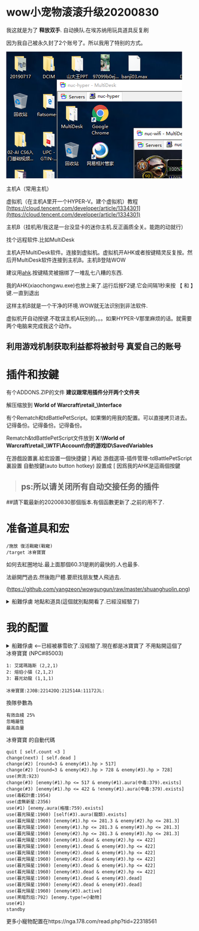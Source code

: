 # wow小宠物滚滚升级20200830


我这就是为了 **释放双手**. 自动换队.在埃苏纳用玩具道具反复刷

因为我自己被永久封了2个账号了。所以我用了特别的方式。

![独立环境](https://github.com/yangzeon/wowgungun/raw/master/20190809175239.png)

主机A（常用主机）

虚拟机（在主机A里开一个HYPER-V。建个虚拟机）教程 [https://cloud.tencent.com/developer/article/1334301](https://cloud.tencent.com/developer/article/1334301)

主机B（挂机用/我这是一台没显卡的迷你主机.反正画质全关。能跑的动就行）

找个远程软件.比如MultiDesk

主机A开MultiDesk软件。连接到虚拟机。虚拟机开AHK或者按键精灵反复按。然后开MultiDesk软件连接到主机B。主机B登陆WOW

建议用[ahk](https://www.autohotkey.com/).按键精灵被捆绑了一堆乱七八糟的东西.

我的AHK(xiaochongwu.exe)也放上来了.运行后按F2键.它会间隔1秒来按 【 和 】键.一直到退出

这样主机B就是一个干净的环境.WOW就无法识别到非法软件.

虚拟机开自动按键.不耽误主机A玩别的。。。如果HYPER-V那里麻烦的话。就需要两个电脑来完成我这个动作。


## 利用游戏机制获取利益都将被封号 **真爱自己的账号**


# 插件和按鍵

有个ADDONS.ZIP的文件 **建议跟常用插件分开两个文件夹**

解压缩放到 **World of Warcraft\retail_\Interface**

有个Rematch和tdBattlePetScript。如果懒的用我的配置。可以直接拷贝进去。记得备份。记得备份。记得备份。

Rematch&tdBattlePetScript文件放到 **X:\World of Warcraft\retail_\WTF\Account\你的游戏ID\SavedVariables**

在游戲設置裏.給宏設置一個快捷鍵 ] 再給 游戲選項-插件管理-tdBattlePetScript 裏設置 自動按鍵(auto button hotkey) 設置成 [ 
因爲我的AHK是這兩個按鍵

>  ## ps:所以请关闭所有自动交接任务的插件
##請下載最新的20200830那個版本.有個函數更新了.之前的用不了.

# 准备道具和宏

	/施放 復活戰寵(戰寵)
	/target 冰脊寶寶

如何去紅圈地址.最上面那個60.31是刷的最快的.人也最多.

法爺開門過去.然後跑尸體.要麽找朋友雙人飛過去.

(https://github.com/yangzeon/wowgungun/raw/master/shuanghuolin.png)
<details>
  <summary>船難俘虜  地點和道具(這個就別點開看了.已經沒經驗了)</summary>

任务道具的位置：阿苏纳(坐标49.4；45.3)

    /use 斯騰法索的寵物日誌
    /施放 復活戰寵(戰寵)
    /target 船難俘虜
    /script SelectGossipOption(1)
    /click tdBattlePetScriptAutoButton

# 太多了。懒的写了

教程请移步 [https://bbs.nga.cn/read.php?tid=15193943](https://bbs.nga.cn/read.php?tid=15193943)

下面的优化版

[http://nga.178.com/read.php?tid=16753294](http://nga.178.com/read.php?tid=16753294)

[http://nga.178.com/read.php?tid=17908680](http://nga.178.com/read.php?tid=17908680)

[http://nga.178.com/read.php?tid=17889097](http://nga.178.com/read.php?tid=17889097)

## 关于滚尾锚位置及不容易被打死的地点 我喜欢用里面倒数第7和倒数第9.因为达拉然跳下去就是了.[https://bbs.nga.cn/read.php?tid=17429619](https://bbs.nga.cn/read.php?tid=17429619)

![配置](https://github.com/yangzeon/wowgungun/raw/master/20190809180525.png)
</details>


# 我的配置

<details>
  <summary>船難俘虜   <--已經被暴雪砍了.沒經驗了.現在都是冰寶寶了 不用點開這個了</summary>
  

	船難俘虜0:305P:222415R:2125L7:212417I:
	船難俘虜1::11242CM:12242A8:212417I:
	船難俘虜2::11242CM:12242A8:212417I:
	船難俘虜3::11242CM:12242A8:212417I:
	船難俘虜4::21141A5:11272CK:12202KT:
	船難俘虜5::222415R:2125L7:12152FB:
	船難俘虜6::21141A5:11272CK:12202KT:
	船難俘虜7::11181FS:11171BB:21151C:
	船難俘虜8::21181FS:111A1BB:21151C:
	船難俘虜9::11172CK:21292L:111A1BB:

前面6个平均70秒。后面几个都是120秒的。努力凑宠物吧。

船難俘虜0

    change(#3) [enemy.aura(不死生物).exists]
    standby [enemy.aura(不死生物).exists]
    change(next) [self.dead]
    quit [self(#2).dead & enemy(#2).hp>1000]
    if [self(#1).active]
    change(#2) [round=3]
    use(#2)
    use(#3)
    endif
    if [self(#2).active]
    use(#3) [round=4]
    use(#2)
    endif
    if [self(#3).active]
    quit [self(#2).active]
    use(#3)
    use(#2)
    endif

船難俘虜123一样的

    change(#3) [enemy.aura(不死生物).exists]
    change(next) [self.dead]
    if [self(#1).active]
    use(#2)
    use(#1) [round=2]
    use(#3)
    change(#2)
    endif
    if [self(#2).active]
    use(#2) [self.round=1]
    use(#3) [enemy.hp<443]
    use(#1)
    endif
    if [self(#3).active]
    use(#3)
    use(#2)
    endif
    quit

船難俘虜4&6

	quit [round = 1 & self.hpp < 100]
	change(#2) [round = 3]
	change(#3) [enemy.aura(不死生物).exists]
	standby [self(#3).active & enemy.aura(不死生物).exists]
	ability(穩紮穩打) [enemy(#2).active]
	ability(地雷區)
	ability(格林奇的禮物)
	ability(超級充能) [enemy(#3).active]
	ability(離子砲:209)[self.aura(超級充能:207).exists]
	ability(#1)
	quit

船難俘虜5

    change(#3) [enemy.aura(不死生物).exists]
    standby [enemy.aura(不死生物).exists]
    change(next) [self.dead]
    quit [self(#2).dead & enemy(#2).hp>1000]
    if [self(#1).active]
    change(#2) [round=3]
    use(#2)
    use(#3)
    endif
    if [self(#2).active]
    use(#3) [round=4]
    use(#2)
    endif
    if [self(#3).active]
    quit [self(#2).active]
    use(#3)
    use(#2)
    endif

船難俘虜78

    quit [self(小鋼鐵之星).active &round=1] 
    quit [self(暹羅貓).active &round=1] 
    change(next) [self.dead] 
    if [self(#1).active ] 
    standby [round=2] 
    ability(黑爪) [ !enemy.aura(黑爪).exists ] 
    ability(群聚攻擊) [round=3] 
    ability(群聚攻擊) [round=7] 
    standby 
    endif 
    if [self(#2).active & enemy(#2).active] 
    ability(#2) 
    endif 
    if [self(#2).active & enemy(#3).active] 
    ability(#1) [enemy.round=1] 
    ability(#2) [enemy.speed.fast] 
    ability(#3) [self.aura(上緊發條).exists &enemy.round=2] 
    ability(#1) [enemy.round=3 & enemy.speed.slow & self.aura(超級充能).exists ] 
    ability(#3) [self.aura(上緊發條).exists &enemy.round=4] 
    ability(#1) [enemy.round=5] 
    standby 
    endif 
    ability(#1)

</details>
	冰脊寶寶 (NPC#85003)

	1: 艾諾瑪路斯 (2,2,1)
	2: 熔焰小貓 (2,1,2)
	3: 暮光幼龍 (1,1,1)

	冰脊寶寶:2J0B:22142OQ:212514A:11172JL:

換隊參數為 

	有效血綫 25%
	忽略屬性
	最高血量

冰脊寶寶 的自動代碼

	quit [ self.count <3 ]
	change(next) [ self.dead ]
	change(#2) [round=3 & enemy(#1).hp > 517]
	change(#2) [round=3 & enemy(#2).hp > 728 & enemy(#3).hp > 728]
	use(奔流:923)
	change(#3) [enemy(#1).hp <= 517 & enemy(#1).aura(中毒:379).exists]
	change(#3) [enemy(#1).hp <= 422 & !enemy(#1).aura(中毒:379).exists]
	use(毒殺計畫:1954)
	use(虛無新星:2356)
	use(#1) [enemy.aura(格擋:759).exists]
	use(暮光隕星:1960) [self(#3).aura(龍類).exists]
	use(暮光隕星:1960) [enemy(#1).hp <= 281.3 & enemy(#2).hp <= 281.3]
	use(暮光隕星:1960) [enemy(#1).hp <= 281.3 & enemy(#3).hp <= 281.3]
	use(暮光隕星:1960) [enemy(#2).hp <= 281.3 & enemy(#3).hp <= 281.3]
	use(暮光隕星:1960) [enemy(#1).dead & enemy(#2).hp <= 422]
	use(暮光隕星:1960) [enemy(#1).dead & enemy(#3).hp <= 422]
	use(暮光隕星:1960) [enemy(#2).dead & enemy(#1).hp <= 422]
	use(暮光隕星:1960) [enemy(#2).dead & enemy(#3).hp <= 422]
	use(暮光隕星:1960) [enemy(#3).dead & enemy(#1).hp <= 422]
	use(暮光隕星:1960) [enemy(#3).dead & enemy(#2).hp <= 422]
	use(暮光隕星:1960) [enemy(#1).dead & enemy(#3).dead]
	use(暮光隕星:1960) [enemy(#2).dead & enemy(#3).dead]
	use(暮光隕星:1960) [enemy(#3).active]
	use(黑暗烈焰:792) [enemy.type!=小動物]
	use(#1)
	standby

更多小寵物配置在https://nga.178.com/read.php?tid=22318561
